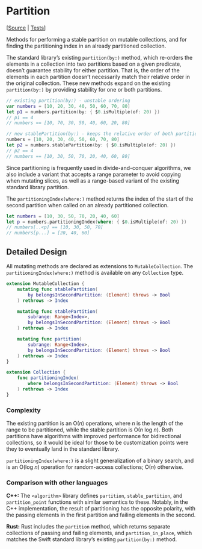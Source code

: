 # Partition

[[Source](https://github.com/apple/swift-algorithms/blob/main/Sources/Algorithms/Partition.swift) | 
 [Tests](https://github.com/apple/swift-algorithms/blob/main/Tests/SwiftAlgorithmsTests/PartitionTests.swift)]

Methods for performing a stable partition on mutable collections, and for 
finding the partitioning index in an already partitioned collection.

The standard library’s existing `partition(by:)` method, which re-orders the
elements in a collection into two partitions based on a given predicate, doesn’t
guarantee stability for either partition. That is, the order of the elements in
each partition doesn’t necessarily match their relative order in the original
collection. These new methods expand on the existing `partition(by:)` by
providing stability for one or both partitions.

```swift
// existing partition(by:) - unstable ordering
var numbers = [10, 20, 30, 40, 50, 60, 70, 80]
let p1 = numbers.partition(by: { $0.isMultiple(of: 20) })
// p1 == 4
// numbers == [10, 70, 30, 50, 40, 60, 20, 80]

// new stablePartition(by:) - keeps the relative order of both partitions
numbers = [10, 20, 30, 40, 50, 60, 70, 80]
let p2 = numbers.stablePartition(by: { $0.isMultiple(of: 20) })
// p2 == 4
// numbers == [10, 30, 50, 70, 20, 40, 60, 80]
```

Since partitioning is frequently used in divide-and-conquer algorithms, we also
include a variant that accepts a range parameter to avoid copying when mutating
slices, as well as a range-based variant of the existing standard library
partition.

The  `partitioningIndex(where:)` method returns the index of the start of the
second partition when called on an already partitioned collection.

```swift
let numbers = [10, 30, 50, 70, 20, 40, 60]
let p = numbers.partitioningIndex(where: { $0.isMultiple(of: 20) })
// numbers[..<p] == [10, 30, 50, 70]
// numbers[p...] = [20, 40, 60]
```

## Detailed Design

All mutating methods are declared as extensions to `MutableCollection`.
The `partitioningIndex(where:)` method is available on any `Collection` type.

```swift
extension MutableCollection {
    mutating func stablePartition(
        by belongsInSecondPartition: (Element) throws -> Bool
    ) rethrows -> Index

    mutating func stablePartition(
        subrange: Range<Index>,
        by belongsInSecondPartition: (Element) throws -> Bool
    ) rethrows -> Index

    mutating func partition(
        subrange: Range<Index>,
        by belongsInSecondPartition: (Element) throws -> Bool
    ) rethrows -> Index
}

extension Collection {
    func partitioningIndex(
        where belongsInSecondPartition: (Element) throws -> Bool
    ) rethrows -> Index
}
```

### Complexity

The existing partition is an O(_n_) operations, where _n_ is the length of the
range to be partitioned, while the stable partition is O(_n_ log _n_). Both
partitions have algorithms with improved performance for bidirectional
collections, so it would be ideal for those to be customization points were they
to eventually land in the standard library.

`partitioningIndex(where:)` is a slight generalization of a binary search, and
is an O(log _n_) operation for random-access collections; O(_n_) otherwise.

### Comparison with other languages

**C++:** The `<algorithm>` library defines `partition`, `stable_partition`, and
`partition_point` functions with similar semantics to these. Notably, in the C++
implementation, the result of partitioning has the opposite polarity, with the
passing elements in the first partition and failing elements in the second.

**Rust:** Rust includes the `partition` method, which returns separate
collections of passing and failing elements, and `partition_in_place`, which
matches the Swift standard library’s existing `partition(by:)` method.
